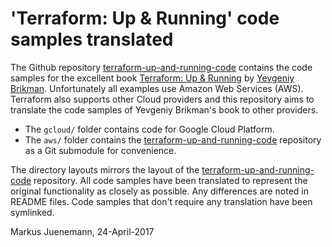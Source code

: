 'Terraform: Up & Running' code samples translated
=================================================

The Github repository
[terraform-up-and-running-code](https://github.com/brikis98/terraform-up-and-running-code)
contains the code samples for the excellent book
[Terraform: Up & Running](http://www.terraformupandrunning.com/) by
[Yevgeniy Brikman](http://www.ybrikman.com).
Unfortunately all examples use Amazon Web Services (AWS). Terraform also supports
other Cloud providers and this repository aims to translate the code samples of
Yevgeniy Brikman's book to other providers.

* The `gcloud/` folder contains code for Google Cloud Platform.
* The `aws/` folder contains the [terraform-up-and-running-code](https://github.com/brikis98/terraform-up-and-running-code)
  repository as a Git submodule for convenience.

The directory layouts mirrors the layout of the [terraform-up-and-running-code](https://github.com/brikis98/terraform-up-and-running-code)
repository. All code samples have been translated to represent the original functionality
as closely as possible. Any differences are noted in README files. Code samples that don't
require any translation have been symlinked.

Markus Juenemann, 24-April-2017
